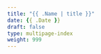 ```yaml
---
title: "{{ .Name | title }}"
date: {{ .Date }}
draft: false
type: multipage-index
weight: 999
---
```


